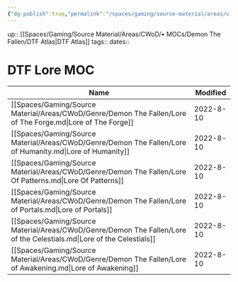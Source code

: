 ```yaml
---
{"dg-publish":true,"permalink":"/spaces/gaming/source-material/areas/c-wo-d/mo-cs/demon-the-fallen/dtf-lore-moc/","dgHomeLink":true,"dgPassFrontmatter":true}
---
```


up:: [[Spaces/Gaming/Source Material/Areas/CWoD/• MOCs/Demon The Fallen/DTF Atlas|DTF Atlas]]
tags:: 
dates:: 


# DTF Lore MOC


| Name                                                                                                                  | Modified  |
| --------------------------------------------------------------------------------------------------------------------- | --------- |
| [[Spaces/Gaming/Source Material/Areas/CWoD/Genre/Demon The Fallen/Lore of The Forge.md\|Lore of The Forge]]           | 2022-8-10 |
| [[Spaces/Gaming/Source Material/Areas/CWoD/Genre/Demon The Fallen/Lore of Humanity.md\|Lore of Humanity]]             | 2022-8-10 |
| [[Spaces/Gaming/Source Material/Areas/CWoD/Genre/Demon The Fallen/Lore Of Patterns.md\|Lore Of Patterns]]             | 2022-8-10 |
| [[Spaces/Gaming/Source Material/Areas/CWoD/Genre/Demon The Fallen/Lore of Portals.md\|Lore of Portals]]               | 2022-8-10 |
| [[Spaces/Gaming/Source Material/Areas/CWoD/Genre/Demon The Fallen/Lore of the Celestials.md\|Lore of the Celestials]] | 2022-8-10 |
| [[Spaces/Gaming/Source Material/Areas/CWoD/Genre/Demon The Fallen/Lore of Awakening.md\|Lore of Awakening]]           | 2022-8-10 |



